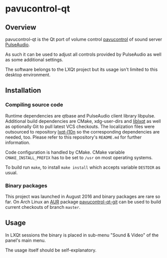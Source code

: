 # pavucontrol-qt

## Overview

pavucontrol-qt is the Qt port of volume control [pavucontrol](https://freedesktop.org/software/pulseaudio/pavucontrol/) of sound server [PulseAudio](https://www.freedesktop.org/wiki/Software/PulseAudio/).   

As such it can be used to adjust all controls provided by PulseAudio as well as some additional settings.   

The software belongs to the LXQt project but its usage isn't limited to this desktop environment.   

## Installation

### Compiling source code

Runtime dependencies are qtbase and PulseAudio client library libpulse.   
Additional build dependencies are CMake, xdg-user-dirs and [liblxqt](https://github.com/lxde/liblxqt) as well as optionally Git to pull latest VCS checkouts. The localization files were outsourced to repository [lxqt-l10n](https://github.com/lxde/lxqt-l10n) so the corresponding dependencies are needed, too. Please refer to this repository's `README.md` for further information.   

Code configuration is handled by CMake. CMake variable `CMAKE_INSTALL_PREFIX` has to be set to `/usr` on most operating systems.   

To build run `make`, to install `make install` which accepts variable `DESTDIR` as usual.   

### Binary packages

This project was launched in August 2016 and binary packages are rare so far. On Arch Linux an [AUR](https://aur.archlinux.org/) package [pavucontrol-qt-git](https://aur.archlinux.org/packages/pavucontrol-qt-git/) can be used to build current checkouts of branch `master`.

## Usage

In LXQt sessions the binary is placed in sub-menu "Sound & Video" of the panel's main menu.   

The usage itself should be self-explanatory.   
